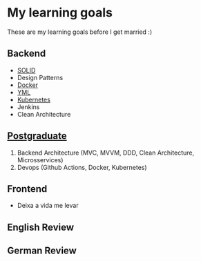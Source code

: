 # My learning goals

These are my learning goals before I get married :)

## Backend

- [SOLID](solid)
- Design Patterns
- [Docker](docker/Index.md)
- [YML](yml/test.yml)
- [Kubernetes](kubernetes/Conceito.md)
- Jenkins
- Clean Architecture

## [Postgraduate](https://github.com/juliahormuth/postgraduate-software-engineering)

1. Backend Architecture (MVC, MVVM, DDD, Clean Architecture, Microsservices)
2. Devops (Github Actions, Docker, Kubernetes)

## Frontend

- Deixa a vida me levar

## English Review

## German Review

